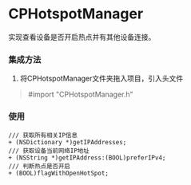 # CPHotspotManager
实现查看设备是否开启热点并有其他设备连接。

### 集成方法
   1. 将CPHotspotManager文件夹拖入项目，引入头文件 
   > #import "CPHotspotManager.h"

### 使用
  ```
  /// 获取所有相关IP信息
  + (NSDictionary *)getIPAddresses;
  /// 获取设备当前网络IP地址
  + (NSString *)getIPAddress:(BOOL)preferIPv4;
  /// 判断热点是否开启
  + (BOOL)flagWithOpenHotSpot;
  ```
